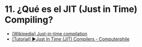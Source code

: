 # 11. ¿Qué es el JIT (Just in Time) Compiling?

- [[Wikipedia] Just-in-time compilation](https://en.wikipedia.org/wiki/Just-in-time_compilation)
- [[Tutorial] ▶️Just In Time (JIT) Compilers - Computerphile](https://www.youtube.com/watch?v=d7KHAVaX_Rs)
